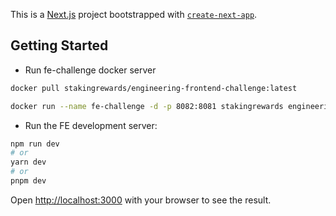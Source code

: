 This is a [Next.js](https://nextjs.org/) project bootstrapped with [`create-next-app`](https://github.com/vercel/next.js/tree/canary/packages/create-next-app).

## Getting Started

- Run fe-challenge docker server

```bash
docker pull stakingrewards/engineering-frontend-challenge:latest

docker run --name fe-challenge -d -p 8082:8081 stakingrewards engineering-frontend-challenge:latest
```

- Run the FE development server:

```bash
npm run dev
# or
yarn dev
# or
pnpm dev
```

Open [http://localhost:3000](http://localhost:3000) with your browser to see the result.
